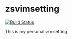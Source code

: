 # zsvimsetting

[![Build Status](https://travis-ci.com/zhuosongz/zsvimsetting.svg?branch=master)](https://travis-ci.com/zhuosongz/myvimplugins)



This is my personal `vim` setting 
